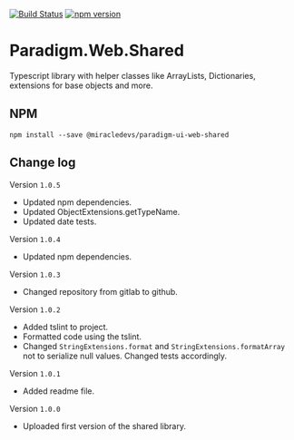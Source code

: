 [![Build Status](https://travis-ci.org/MiracleDevs/Paradigm.Web.Shared.svg?branch=master)](https://travis-ci.org/MiracleDevs/Paradigm.Web.Shared)
[![npm version](https://badge.fury.io/js/%40miracledevs%2Fparadigm-ui-web-shared.svg)](https://badge.fury.io/js/%40miracledevs%2Fparadigm-ui-web-shared)

# Paradigm.Web.Shared

Typescript library with helper classes like ArrayLists, Dictionaries, extensions for base objects and more.

## NPM

```
npm install --save @miracledevs/paradigm-ui-web-shared
```

## Change log

Version `1.0.5`

-   Updated npm dependencies.
-   Updated ObjectExtensions.getTypeName.
-   Updated date tests.

Version `1.0.4`

-   Updated npm dependencies.

Version `1.0.3`

-   Changed repository from gitlab to github.

Version `1.0.2`

-   Added tslint to project.
-   Formatted code using the tslint.
-   Changed `StringExtensions.format` and `StringExtensions.formatArray` not to serialize null values.
    Changed tests accordingly.

Version `1.0.1`

-   Added readme file.

Version `1.0.0`

-   Uploaded first version of the shared library.
